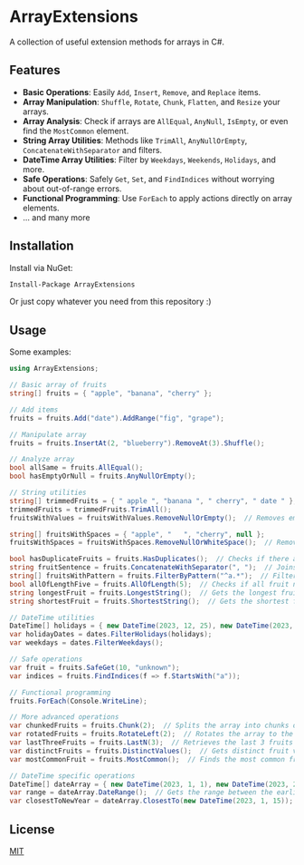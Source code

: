 # ArrayExtensions

A collection of useful extension methods for arrays in C#. 

## Features

- **Basic Operations**: Easily `Add`, `Insert`, `Remove`, and `Replace` items.
- **Array Manipulation**: `Shuffle`, `Rotate`, `Chunk`, `Flatten`, and `Resize` your arrays.
- **Array Analysis**: Check if arrays are `AllEqual`, `AnyNull`, `IsEmpty`, or even find the `MostCommon` element.
- **String Array Utilities**: Methods like `TrimAll`, `AnyNullOrEmpty`, `ConcatenateWithSeparator` and filters.
- **DateTime Array Utilities**: Filter by `Weekdays`, `Weekends`, `Holidays`, and more.
- **Safe Operations**: Safely `Get`, `Set`, and `FindIndices` without worrying about out-of-range errors.
- **Functional Programming**: Use `ForEach` to apply actions directly on array elements.
- ... and many more

## Installation

Install via NuGet:

```bash
Install-Package ArrayExtensions
```

Or just copy whatever you need from this repository :) 

## Usage

Some examples:

```csharp
using ArrayExtensions;

// Basic array of fruits
string[] fruits = { "apple", "banana", "cherry" };

// Add items
fruits = fruits.Add("date").AddRange("fig", "grape");

// Manipulate array
fruits = fruits.InsertAt(2, "blueberry").RemoveAt(3).Shuffle();

// Analyze array
bool allSame = fruits.AllEqual();
bool hasEmptyOrNull = fruits.AnyNullOrEmpty();

// String utilities
string[] trimmedFruits = { " apple ", "banana ", " cherry", " date " };
trimmedFruits = trimmedFruits.TrimAll();
fruitsWithValues = fruitsWithValues.RemoveNullOrEmpty();  // Removes empty and null values, resulting in { "apple", "cherry" }

string[] fruitsWithSpaces = { "apple", "   ", "cherry", null };
fruitsWithSpaces = fruitsWithSpaces.RemoveNullOrWhiteSpace();  // Removes whitespace-only and null values, resulting in { "apple", "cherry" }

bool hasDuplicateFruits = fruits.HasDuplicates();  // Checks if there are any duplicate fruit names
string fruitSentence = fruits.ConcatenateWithSeparator(", ");  // Joins all fruit names with a comma separator
string[] fruitsWithPattern = fruits.FilterByPattern("^a.*");  // Filters fruits that start with the letter 'a'
bool allOfLengthFive = fruits.AllOfLength(5);  // Checks if all fruit names have a length of 5
string longestFruit = fruits.LongestString();  // Gets the longest fruit name
string shortestFruit = fruits.ShortestString();  // Gets the shortest fruit name

// DateTime utilities
DateTime[] holidays = { new DateTime(2023, 12, 25), new DateTime(2023, 1, 1) };
var holidayDates = dates.FilterHolidays(holidays);
var weekdays = dates.FilterWeekdays();

// Safe operations
var fruit = fruits.SafeGet(10, "unknown");
var indices = fruits.FindIndices(f => f.StartsWith("a"));

// Functional programming
fruits.ForEach(Console.WriteLine);

// More advanced operations
var chunkedFruits = fruits.Chunk(2);  // Splits the array into chunks of 2
var rotatedFruits = fruits.RotateLeft(2);  // Rotates the array to the left by 2 positions
var lastThreeFruits = fruits.LastN(3);  // Retrieves the last 3 fruits
var distinctFruits = fruits.DistinctValues();  // Gets distinct fruit values
var mostCommonFruit = fruits.MostCommon();  // Finds the most common fruit

// DateTime specific operations
DateTime[] dateArray = { new DateTime(2023, 1, 1), new DateTime(2023, 2, 14), new DateTime(2023, 12, 25) };
var range = dateArray.DateRange();  // Gets the range between the earliest and latest date
var closestToNewYear = dateArray.ClosestTo(new DateTime(2023, 1, 15));  // Finds the date closest to Jan 15, 2023
```

## License

[MIT](https://opensource.org/licenses/MIT)
